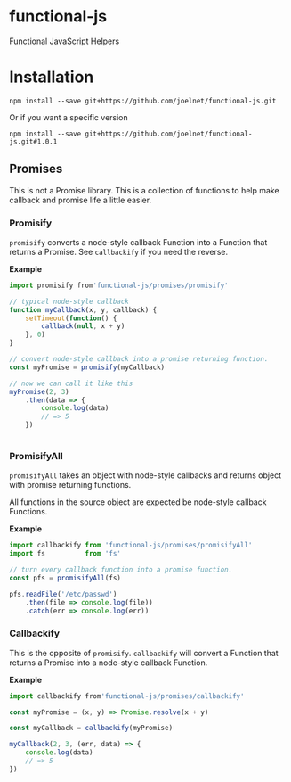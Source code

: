# functional-js
Functional JavaScript Helpers

# Installation

`npm install --save git+https://github.com/joelnet/functional-js.git`

Or if you want a specific version

`npm install --save git+https://github.com/joelnet/functional-js.git#1.0.1`

## Promises

This is not a Promise library. This is a collection of functions to help make callback and promise life a little easier.

### Promisify

`promisify` converts a node-style callback Function into a Function that returns a Promise. See `callbackify` if you need the reverse.

**Example**

```js
import promisify from'functional-js/promises/promisify'

// typical node-style callback
function myCallback(x, y, callback) {
    setTimeout(function() {
        callback(null, x + y)
    }, 0)
}

// convert node-style callback into a promise returning function.
const myPromise = promisify(myCallback)

// now we can call it like this
myPromise(2, 3)
    .then(data => {
        console.log(data)
        // => 5
    })
    
```

### PromisifyAll

`promisifyAll` takes an object with node-style callbacks and returns object with promise returning functions.

All functions in the source object are expected be node-style callback Functions.

**Example**

```js
import callbackify from 'functional-js/promises/promisifyAll'
import fs          from 'fs'

// turn every callback function into a promise function.
const pfs = promisifyAll(fs)

pfs.readFile('/etc/passwd')
    .then(file => console.log(file))
    .catch(err => console.log(err))
```

### Callbackify

This is the opposite of `promisify`. `callbackify` will convert a Function that returns a Promise into a node-style callback Function.

**Example**

```js
import callbackify from'functional-js/promises/callbackify'

const myPromise = (x, y) => Promise.resolve(x + y)

const myCallback = callbackify(myPromise)

myCallback(2, 3, (err, data) => {
    console.log(data)
    // => 5
})

```
